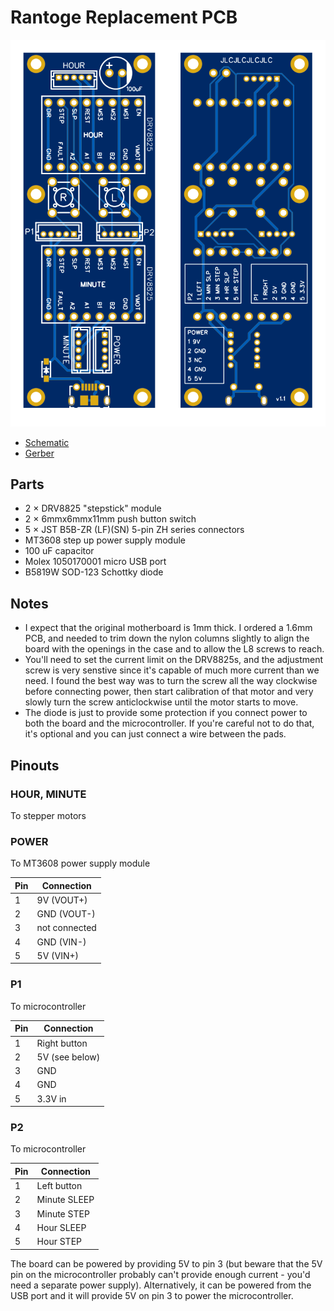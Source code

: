 # Rantoge Replacement PCB

![preview](pcb.png)

- [Schematic](schematic.pdf)
- [Gerber](Gerber_Rantoge.zip)

## Parts
- 2 &times; DRV8825 "stepstick" module
- 2 &times; 6mmx6mmx11mm push button switch
- 5 &times; JST B5B-ZR (LF)(SN) 5-pin ZH series connectors
- MT3608 step up power supply module
- 100 uF capacitor
- Molex 1050170001 micro USB port
- B5819W SOD-123 Schottky diode

## Notes

- I expect that the original motherboard is 1mm thick. I ordered a 1.6mm PCB, and needed to trim down the nylon columns slightly to align the board with the openings in the case and to allow the L8 screws to reach.
- You'll need to set the current limit on the DRV8825s, and the adjustment screw is very senstive since it's capable of much more current than we need. I found the best way was to turn the screw all the way clockwise before connecting power, then start calibration of that motor and very slowly turn the screw anticlockwise until the motor starts to move.
- The diode is just to provide some protection if you connect power to both the board and the microcontroller. If you're careful not to do that, it's optional and you can just connect a wire between the pads.

## Pinouts

### HOUR, MINUTE
To stepper motors

### POWER
To MT3608 power supply module

|Pin|Connection|
|---|----------|
|1|9V (VOUT+)|
|2|GND (VOUT-)|
|3|not connected|
|4|GND (VIN-)|
|5|5V (VIN+)|

### P1
To microcontroller

|Pin|Connection|
|---|----------|
|1|Right button|
|2|5V (see below)|
|3|GND|
|4|GND|
|5|3.3V  in|

### P2
To microcontroller

|Pin|Connection|
|---|----------|
|1|Left button|
|2|Minute SLEEP|
|3|Minute STEP|
|4|Hour SLEEP|
|5|Hour STEP|

The board can be powered by providing 5V to pin 3 (but beware that the 5V pin on the microcontroller probably can't provide enough current - you'd need a separate power supply).
Alternatively, it can be powered from the USB port and it will provide 5V on pin 3 to power the microcontroller.
